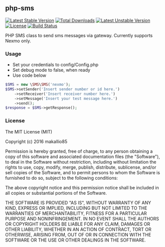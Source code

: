 php-sms
-------
[![Latest Stable Version](https://poser.pugx.org/makallio85/php-sms/v/stable)](https://packagist.org/packages/makallio85/php-sms) [![Total Downloads](https://poser.pugx.org/makallio85/php-sms/downloads)](https://packagist.org/packages/makallio85/php-sms) [![Latest Unstable Version](https://poser.pugx.org/makallio85/php-sms/v/unstable)](https://packagist.org/packages/makallio85/php-sms) [![License](https://poser.pugx.org/makallio85/php-sms/license)](https://packagist.org/packages/makallio85/php-sms) [![Build Status](https://travis-ci.org/makallio85/php-sms.svg?branch=master)](https://travis-ci.org/makallio85/php-sms)

PHP SMS class to send sms messages via gateway. Currently supports Nexmo only.

### Usage ###

- Set your credentials to config/Config.php
- Set debug mode to false, when ready
- Use code below

```php
$SMS = new \SMS\SMS('nexmo');
$SMS->setSender('Insert sender number or id here.')
    ->setReceiver('Insert receiver number here.')
    ->setMessage('Insert your test message here.')
    ->send();
$response = $SMS->getResponse();
```

### License ###

The MIT License (MIT)

Copyright (c) 2016 makallio85

Permission is hereby granted, free of charge, to any person obtaining a copy
of this software and associated documentation files (the "Software"), to deal
in the Software without restriction, including without limitation the rights
to use, copy, modify, merge, publish, distribute, sublicense, and/or sell
copies of the Software, and to permit persons to whom the Software is
furnished to do so, subject to the following conditions:

The above copyright notice and this permission notice shall be included in all
copies or substantial portions of the Software.

THE SOFTWARE IS PROVIDED "AS IS", WITHOUT WARRANTY OF ANY KIND, EXPRESS OR
IMPLIED, INCLUDING BUT NOT LIMITED TO THE WARRANTIES OF MERCHANTABILITY,
FITNESS FOR A PARTICULAR PURPOSE AND NONINFRINGEMENT. IN NO EVENT SHALL THE
AUTHORS OR COPYRIGHT HOLDERS BE LIABLE FOR ANY CLAIM, DAMAGES OR OTHER
LIABILITY, WHETHER IN AN ACTION OF CONTRACT, TORT OR OTHERWISE, ARISING FROM,
OUT OF OR IN CONNECTION WITH THE SOFTWARE OR THE USE OR OTHER DEALINGS IN THE
SOFTWARE.

